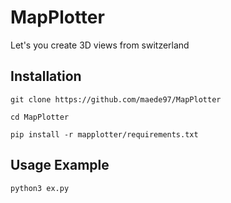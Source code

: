 # MapPlotter
Let's you create 3D views from switzerland

## Installation
`git clone https://github.com/maede97/MapPlotter`

`cd MapPlotter`

`pip install -r mapplotter/requirements.txt`

## Usage Example
`
python3 ex.py
`
